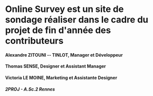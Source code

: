 # Online Survey est un site de sondage réaliser dans le cadre du projet de fin d'année des contributeurs
#### Alexandre ZITOUNI -- TINLOT, Manager et Développeur
#### Thomas SENSE, Designer et Assistant Manager
#### Victoria LE MOINE, Marketing et Assistante Designer
##### 2PROJ - A.Sc.2 Rennes
